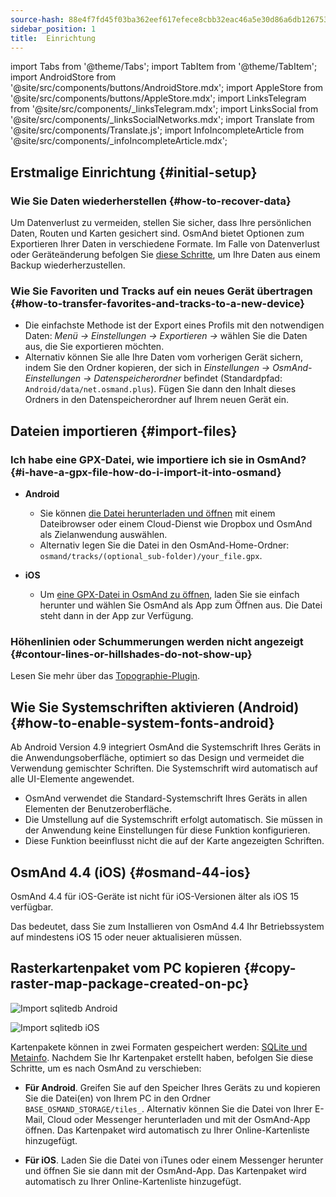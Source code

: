 ```yaml
---
source-hash: 88e4f7fd45f03ba362eef617efece8cbb32eac46a5e30d86a6db12675354fa56
sidebar_position: 1
title:  Einrichtung
---
```

import Tabs from '@theme/Tabs';
import TabItem from '@theme/TabItem';
import AndroidStore from '@site/src/components/buttons/AndroidStore.mdx';
import AppleStore from '@site/src/components/buttons/AppleStore.mdx';
import LinksTelegram from '@site/src/components/_linksTelegram.mdx';
import LinksSocial from '@site/src/components/_linksSocialNetworks.mdx';
import Translate from '@site/src/components/Translate.js';
import InfoIncompleteArticle from '@site/src/components/_infoIncompleteArticle.mdx';



## Erstmalige Einrichtung {#initial-setup}

### Wie Sie Daten wiederherstellen {#how-to-recover-data}

Um Datenverlust zu vermeiden, stellen Sie sicher, dass Ihre persönlichen Daten, Routen und Karten gesichert sind. OsmAnd bietet Optionen zum Exportieren Ihrer Daten in verschiedene Formate. Im Falle von Datenverlust oder Geräteänderung befolgen Sie [diese Schritte](https://osmand.net/docs/user/personal/import-export/#preventing-data-loss), um Ihre Daten aus einem Backup wiederherzustellen.


### Wie Sie Favoriten und Tracks auf ein neues Gerät übertragen {#how-to-transfer-favorites-and-tracks-to-a-new-device}

- Die einfachste Methode ist der Export eines Profils mit den notwendigen Daten: *Menü → Einstellungen → Exportieren →* wählen Sie die Daten aus, die Sie exportieren möchten.
- Alternativ können Sie alle Ihre Daten vom vorherigen Gerät sichern, indem Sie den Ordner kopieren, der sich in *Einstellungen → OsmAnd-Einstellungen → Datenspeicherordner* befindet (Standardpfad: `Android/data/net.osmand.plus`). Fügen Sie dann den Inhalt dieses Ordners in den Datenspeicherordner auf Ihrem neuen Gerät ein.


## Dateien importieren {#import-files}

### Ich habe eine GPX-Datei, wie importiere ich sie in OsmAnd? {#i-have-a-gpx-file-how-do-i-import-it-into-osmand}

- **Android**
    - Sie können [die Datei herunterladen und öffnen](../navigation/setup/gpx-navigation.md) mit einem Dateibrowser oder einem Cloud-Dienst wie Dropbox und OsmAnd als Zielanwendung auswählen.
    - Alternativ legen Sie die Datei in den OsmAnd-Home-Ordner: `osmand/tracks/(optional_sub-folder)/your_file.gpx`.

- **iOS**
    - Um [eine GPX-Datei in OsmAnd zu öffnen](../navigation/setup/gpx-navigation.md), laden Sie sie einfach herunter und wählen Sie OsmAnd als App zum Öffnen aus. Die Datei steht dann in der App zur Verfügung.

### Höhenlinien oder Schummerungen werden nicht angezeigt {#contour-lines-or-hillshades-do-not-show-up}

Lesen Sie mehr über das [Topographie-Plugin](../plugins/topography.md).


## Wie Sie Systemschriften aktivieren (Android) {#how-to-enable-system-fonts-android}

Ab Android Version 4.9 integriert OsmAnd die Systemschrift Ihres Geräts in die Anwendungsoberfläche, optimiert so das Design und vermeidet die Verwendung gemischter Schriften. Die Systemschrift wird automatisch auf alle UI-Elemente angewendet.

- OsmAnd verwendet die Standard-Systemschrift Ihres Geräts in allen Elementen der Benutzeroberfläche.
- Die Umstellung auf die Systemschrift erfolgt automatisch. Sie müssen in der Anwendung keine Einstellungen für diese Funktion konfigurieren.
- Diese Funktion beeinflusst nicht die auf der Karte angezeigten Schriften.


## OsmAnd 4.4 (iOS) {#osmand-44-ios}

OsmAnd 4.4 für iOS-Geräte ist nicht für iOS-Versionen älter als iOS 15 verfügbar.

Das bedeutet, dass Sie zum Installieren von OsmAnd 4.4 Ihr Betriebssystem auf mindestens iOS 15 oder neuer aktualisieren müssen.


<!--
## Storage on an SD card (Android) {#storage-on-an-sd-card-android}

:::note
When you *turn on a USB drive to share files* with a computer or disconnect the SD card through system settings, the external drive is disconnected from the device and all applications running on the external drive are **immediately terminated**. You can [read more here](https://developer.android.com/guide/topics/data/install-location).
:::

### To move the OsmAnd home (maps) folder to an external SD card: {#to-move-the-osmand-home-maps-folder-to-an-external-sd-card}

-   Go to *Settings (on the start screen) →  OsmAnd Settings → Data storage folder*
-   Change the value to a path pointing to the external SD card, on many
    Android systems may contain `/storage/extSdCard` or similar.
    Please note that some versions of Android strictly limit your choice
    of which path will be write-accessible for apps.
-   You are then asked if the contents of the OsmAnd data folder should be moved from
    internal memory to the external SD card.
    You may also perform this manually using a built-in file manager app on the device or via
    connecting the device to a computer as external storage and performing the move from there.


### How do I use my SD card with OsmAnd under Android 4.4+ and 5 {#how-do-i-use-my-sd-card-with-osmand-under-android-44-and-5}

If you update your Android to version 4.4.x, you will experience a known
Android issue with the `WRITE_EXTERNAL_STORAGE` permission: Android has
changed the rules so that from now on no application can write to the
external SD card anywhere outside its new standard folder
`Android/data/[PACKAGE-NAME]`. If OsmAnd was installed before updating
your device to Android 4.4.x, it will continue to work (read-only) with
the old, non-standard osmand folder, but won't be able to update any map
and other files there.

Solutions:

-   Move OsmAnd's data folder osmand to the internal storage. \
     **Drawback:** Internal storage can be rather small.
-   Move OsmAnd's data folder osmand into its standard SD folder, \
    for OsmAnd+ : `(extSdCard)/Android/data/net.osmand.plus/files` \
    for OsmAnd : `(extSdCard)/Android/data/net.osmand/files` \
     **Caution:** Whenever you uninstall OsmAnd now, all your data will
    be erased as well! (Unless you unmount your SD card, or rename the
    net.osmand(.plus) folder before de-installation.)

If you manually want to perform the necessary copies/moves, either use a
PC to perform this action on the SD card, or on the device itself use
the file manager tool **which came pre-installed with your Android**
(only these methods will have the necessary write permission). All copy operations
may also be invoked in OsmAnd itself via `Menu/Settings/General/Data
storage folder` but the copy operations may take a long time or result in
errors (e.g. if the SD card is too full).
-->


## Rasterkartenpaket vom PC kopieren {#copy-raster-map-package-created-on-pc}

<Tabs groupId="operating-systems" queryString="current-os">

<TabItem value="android" label="Android">

![Import sqlitedb Android](@site/static/img/plugins/online-maps/import-sqlitedb-android.png)

</TabItem>

<TabItem value="ios" label="iOS">

![Import sqlitedb iOS](@site/static/img/plugins/online-maps/import-sqlitedb-ios.png)  

</TabItem>

</Tabs>

Kartenpakete können in zwei Formaten gespeichert werden: [SQLite und Metainfo](https://osmand.net/docs/user/map/raster-maps). Nachdem Sie Ihr Kartenpaket erstellt haben, befolgen Sie diese Schritte, um es nach OsmAnd zu verschieben:

- **Für Android**. Greifen Sie auf den Speicher Ihres Geräts zu und kopieren Sie die Datei(en) von Ihrem PC in den Ordner `BASE_OSMAND_STORAGE/tiles_`. Alternativ können Sie die Datei von Ihrer E-Mail, Cloud oder Messenger herunterladen und mit der OsmAnd-App öffnen. Das Kartenpaket wird automatisch zu Ihrer Online-Kartenliste hinzugefügt.

- **Für iOS**. Laden Sie die Datei von iTunes oder einem Messenger herunter und öffnen Sie sie dann mit der OsmAnd-App. Das Kartenpaket wird automatisch zu Ihrer Online-Kartenliste hinzugefügt.